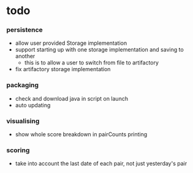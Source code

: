 # todo

### persistence
- allow user provided Storage implementation
- support starting up with one storage implementation and saving to another
  - this is to allow a user to switch from file to artifactory
- fix artifactory storage implementation

### packaging
- check and download java in script on launch
- auto updating

### visualising
- show whole score breakdown in pairCounts printing

### scoring
- take into account the last date of each pair, not just yesterday's pair